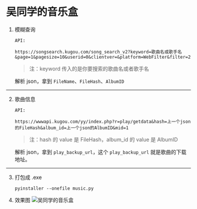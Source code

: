 # 吴同学的音乐盒

1. 模糊查询
   
   ```
   API:
   
   https://songsearch.kugou.com/song_search_v2?keyword=歌曲名或歌手名&page=1&pagesize=10&userid=0&clientver=&platform=WebFilter&filter=2&iscorrection=1&privilege_filter=0
   ```

   > 注：keyword 传入的是你要搜索的歌曲名或者歌手名

   解析 json，拿到 `FileName`、`FileHash`、`AlbumID`

---

2. 歌曲信息
   
   ```
   API:

   https://wwwapi.kugou.com/yy/index.php?r=play/getdata&hash=上一个json的FileHash&album_id=上一个json的AlbumID&mid=1
   ```

   > 注：hash 的 value 是 FileHash，album_id 的 value 是 AlbumID

   解析 json，拿到 `play_backup_url`，这个 `play_backup_url` 就是歌曲的下载地址。

---

3. 打包成 .exe
   ```
   pyinstaller --onefile music.py
   ```

4. 效果图
   ![吴同学的音乐盒](https://github.com/cnwutianhao/python/assets/13990136/14ce4356-9c6a-4cdf-9bdd-e5a335119bea)
